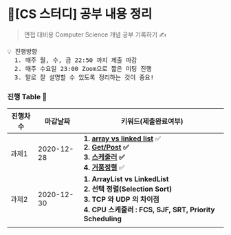 # 📓[CS 스터디] 공부 내용 정리
> 면접 대비용 Computer Science 개념 공부 기록하기 ✍️

<pre>
💡 진행방향
  1. 매주 월, 수, 금 22:50 까지 제출 마감
  2. 매주 수요일 23:00 Zoom으로 짧은 미팅 진행
  3. 말로 잘 설명할 수 있도록 정리하는 것이 중요!
</pre>

### 진행 Table 🌴

| 진행차수 | 마감날짜   | 키워드(제출완료여부)                                         |
| -------- | ---------- | ------------------------------------------------------------ |
| 과제1    | 2020-12-28 | **1. [array vs linked list](https://github.com/Juhee-Jeong-SW/CS_study_juhee/blob/main/week1/array_vs_linkedList.md)** ✅ <br />**2. [Get/Post](https://github.com/Juhee-Jeong-SW/CS_study_juhee/blob/main/week1/get_vs_post.md) ✅<br />** **3. [스케줄러](https://github.com/Juhee-Jeong-SW/CS_study_juhee/blob/main/week1/scheduler(long%2Cmid%2Cshort).md) ✅<br />** **4. [거품정렬](https://github.com/Juhee-Jeong-SW/CS_study_juhee/blob/main/week1/bubble_sort.md)** ✅ |
| 과제2    | 2020-12-30 | **1. ArrayList vs LinkedList**<br /> **2. 선택 정렬(Selection Sort)**<br /> **3. TCP 와 UDP 의 차이점**<br /> **4. CPU 스케줄러 : FCS, SJF, SRT, Priority Scheduling** |
|          |            |                                                              |
